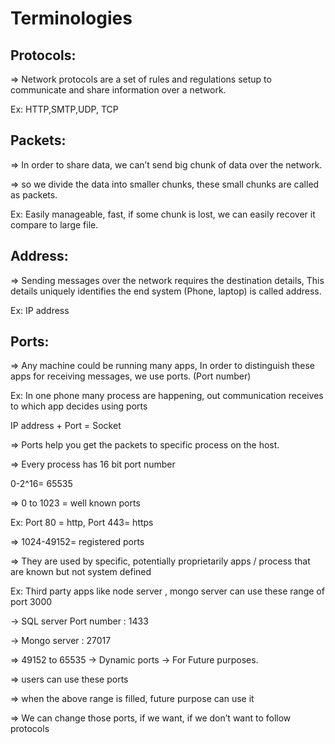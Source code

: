 # Terminologies

## Protocols:

⇒ Network protocols are a set of rules and regulations setup to communicate and share information over a network.

Ex: HTTP,SMTP,UDP, TCP

## Packets:

⇒ In order to share data, we can’t send big chunk of data over the network.

⇒ so we divide the data into smaller chunks, these small chunks are called as packets.

Ex: Easily manageable, fast, if some chunk is lost, we can easily recover it compare to large file.

## Address:

⇒ Sending messages over the network requires the destination details, This details uniquely identifies the end system (Phone, laptop) is called address.

Ex: IP address

## Ports:

⇒ Any machine could be running many apps, In order to distinguish these apps for receiving messages, we use ports. (Port number)

Ex: In one phone many process are happening, out communication receives to which app decides using ports

IP address + Port = Socket

⇒ Ports help you get the packets to specific process on the host.

⇒ Every process has 16 bit port number

0-2^16= 65535

⇒ 0 to 1023 = well known ports

Ex: Port 80 = http, Port 443= https

⇒ 1024-49152= registered ports

⇒ They are used by specific, potentially proprietarily apps / process that are known but not system defined

Ex: Third party apps like node server , mongo server can use these range of port 3000

→ SQL server Port number : 1433

→ Mongo server : 27017

⇒ 49152 to 65535 → Dynamic ports → For Future purposes.

⇒ users can use these ports

⇒ when the above range is filled, future purpose can use it

⇒ We can change those ports, if we want, if we don’t want to follow protocols
